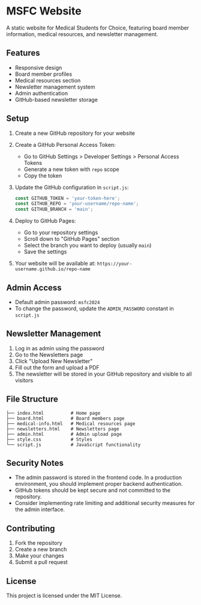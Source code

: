 # MSFC Website

A static website for Medical Students for Choice, featuring board member information, medical resources, and newsletter management.

## Features

- Responsive design
- Board member profiles
- Medical resources section
- Newsletter management system
- Admin authentication
- GitHub-based newsletter storage

## Setup

1. Create a new GitHub repository for your website

2. Create a GitHub Personal Access Token:
   - Go to GitHub Settings > Developer Settings > Personal Access Tokens
   - Generate a new token with `repo` scope
   - Copy the token

3. Update the GitHub configuration in `script.js`:
   ```javascript
   const GITHUB_TOKEN = 'your-token-here';
   const GITHUB_REPO = 'your-username/repo-name';
   const GITHUB_BRANCH = 'main';
   ```

4. Deploy to GitHub Pages:
   - Go to your repository settings
   - Scroll down to "GitHub Pages" section
   - Select the branch you want to deploy (usually `main`)
   - Save the settings

5. Your website will be available at: `https://your-username.github.io/repo-name`

## Admin Access

- Default admin password: `msfc2024`
- To change the password, update the `ADMIN_PASSWORD` constant in `script.js`

## Newsletter Management

1. Log in as admin using the password
2. Go to the Newsletters page
3. Click "Upload New Newsletter"
4. Fill out the form and upload a PDF
5. The newsletter will be stored in your GitHub repository and visible to all visitors

## File Structure

```
├── index.html          # Home page
├── board.html          # Board members page
├── medical-info.html   # Medical resources page
├── newsletters.html    # Newsletters page
├── admin.html          # Admin upload page
├── style.css           # Styles
└── script.js           # JavaScript functionality
```

## Security Notes

- The admin password is stored in the frontend code. In a production environment, you should implement proper backend authentication.
- GitHub tokens should be kept secure and not committed to the repository.
- Consider implementing rate limiting and additional security measures for the admin interface.

## Contributing

1. Fork the repository
2. Create a new branch
3. Make your changes
4. Submit a pull request

## License

This project is licensed under the MIT License. 
